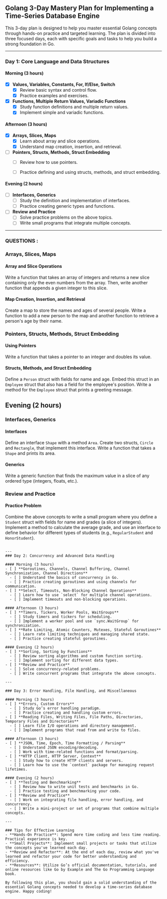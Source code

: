 ## Golang 3-Day Mastery Plan for Implementing a Time-Series Database Engine

This 3-day plan is designed to help you master essential Golang concepts through hands-on practice and targeted learning. The plan is divided into three focused days, each with specific goals and tasks to help you build a strong foundation in Go.

---

### Day 1: Core Language and Data Structures

#### Morning (3 hours)
- [x] **Values, Variables, Constants, For, If/Else, Switch**
  - [x] Review basic syntax and control flow.
  - [x] Practice examples and exercises.
- [x] **Functions, Multiple Return Values, Variadic Functions**
  - [x] Study function definitions and multiple return values.
  - [x] Implement simple and variadic functions.

#### Afternoon (3 hours)
- [x] **Arrays, Slices, Maps**
  - [x] Learn about array and slice operations.
  - [x] Understand map creation, insertion, and retrieval.
- [ ] **Pointers, Structs, Methods, Struct Embedding**
  - [ ] Review how to use pointers.
  - [ ] Practice defining and using structs, methods, and struct embedding.


#### Evening (2 hours)
- [ ] **Interfaces, Generics**
  - [ ] Study the definition and implementation of interfaces.
  - [ ] Practice creating generic types and functions.
- [ ] **Review and Practice**
  - [ ] Solve practice problems on the above topics.
  - [ ] Write small programs that integrate multiple concepts.

---
### QUESTIONS :

### Arrays, Slices, Maps

#### Array and Slice Operations
Write a function that takes an array of integers and returns a new slice containing only the even numbers from the array. Then, write another function that appends a given integer to this slice.

#### Map Creation, Insertion, and Retrieval
Create a map to store the names and ages of several people. Write a function to add a new person to the map and another function to retrieve a person's age by their name.

### Pointers, Structs, Methods, Struct Embedding

#### Using Pointers
Write a function that takes a pointer to an integer and doubles its value.

#### Structs, Methods, and Struct Embedding
Define a `Person` struct with fields for name and age. Embed this struct in an `Employee` struct that also has a field for the employee's position. Write a method for the `Employee` struct that prints a greeting message.

## Evening (2 hours)

### Interfaces, Generics

#### Interfaces
Define an interface `Shape` with a method `Area`. Create two structs, `Circle` and `Rectangle`, that implement this interface. Write a function that takes a `Shape` and prints its area.

#### Generics
Write a generic function that finds the maximum value in a slice of any ordered type (integers, floats, etc.).

### Review and Practice

#### Practice Problem
Combine the above concepts to write a small program where you define a `Student` struct with fields for name and grades (a slice of integers). Implement a method to calculate the average grade, and use an interface to define behavior for different types of students (e.g., `RegularStudent` and `HonorStudent`).
```

---
### Day 2: Concurrency and Advanced Data Handling

#### Morning (3 hours)
- [ ] **Goroutines, Channels, Channel Buffering, Channel Synchronization, Channel Directions**
  - [ ] Understand the basics of concurrency in Go.
  - [ ] Practice creating goroutines and using channels for communication.
- [ ] **Select, Timeouts, Non-Blocking Channel Operations**
  - [ ] Learn how to use `select` for multiple channel operations.
  - [ ] Implement timeouts and non-blocking operations.

#### Afternoon (3 hours)
- [ ] **Timers, Tickers, Worker Pools, WaitGroups**
  - [ ] Study timers and tickers for scheduling.
  - [ ] Implement a worker pool and use `sync.WaitGroup` for synchronization.
- [ ] **Rate Limiting, Atomic Counters, Mutexes, Stateful Goroutines**
  - [ ] Learn rate limiting techniques and managing shared state.
  - [ ] Practice creating stateful goroutines.

#### Evening (2 hours)
- [ ] **Sorting, Sorting by Functions**
  - [ ] Review sorting algorithms and custom function sorting.
  - [ ] Implement sorting for different data types.
- [ ] **Review and Practice**
  - [ ] Solve concurrency-related problems.
  - [ ] Write concurrent programs that integrate the above concepts.

---

### Day 3: Error Handling, File Handling, and Miscellaneous

#### Morning (3 hours)
- [ ] **Errors, Custom Errors**
  - [ ] Study Go’s error handling paradigm.
  - [ ] Practice creating and handling custom errors.
- [ ] **Reading Files, Writing Files, File Paths, Directories, Temporary Files and Directories**
  - [ ] Learn file I/O operations and directory management.
  - [ ] Implement programs that read from and write to files.

#### Afternoon (3 hours)
- [ ] **JSON, Time, Epoch, Time Formatting / Parsing**
  - [ ] Understand JSON encoding/decoding.
  - [ ] Work with time-related functions and format/parsing.
- [ ] **HTTP Client, HTTP Server, Context**
  - [ ] Study how to create HTTP clients and servers.
  - [ ] Learn how to use the `context` package for managing request lifetimes.

#### Evening (2 hours)
- [ ] **Testing and Benchmarking**
  - [ ] Review how to write unit tests and benchmarks in Go.
  - [ ] Practice testing and benchmarking your code.
- [ ] **Review and Practice**
  - [ ] Work on integrating file handling, error handling, and concurrency.
  - [ ] Write a mini-project or set of programs that combine multiple concepts.

---

### Tips for Effective Learning
- **Hands-On Practice**: Spend more time coding and less time reading. Practical experience is key.
- **Small Projects**: Implement small projects or tasks that utilize the concepts you've learned each day.
- **Review and Refactor**: At the end of each day, review what you've learned and refactor your code for better understanding and efficiency.
- **Resources**: Utilize Go’s official documentation, tutorials, and online resources like Go by Example and The Go Programming Language book.

By following this plan, you should gain a solid understanding of the essential Golang concepts needed to develop a time-series database engine. Happy coding!